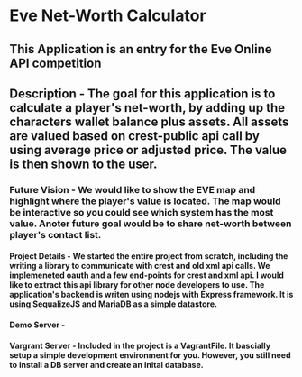 # Eve Net-Worth Calculator   

## This Application is an entry for the Eve Online API competition   

## Description - The goal for this application is to calculate a player's net-worth, by adding up the characters wallet balance plus assets.  All assets are valued based on crest-public api call by using average price or adjusted price.  The value is then shown to the user.     

### Future Vision - We would like to show the EVE map and highlight where the player's value is located.  The map would be interactive so you could see which system has the most value.  Anoter future goal would be to share net-worth between player's contact list.    

#### Project Details - We started the entire project from scratch, including the writing a library to communicate with crest and old xml api calls.  We implemeneted oauth and a few end-points for crest and xml api.  I would like to extract this api library for other node developers to use.  The application's backend is writen using nodejs with Express framework.  It is using SequalizeJS and MariaDB as a simple datastore.  

#### Demo Server - 

#### Vargrant Server - Included in the project is a VagrantFile.  It bascially setup a simple development environment for you.  However, you still need to install a DB server and create an inital database.  



